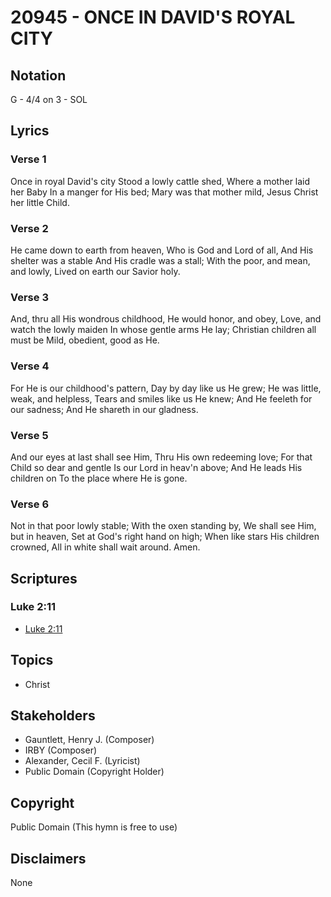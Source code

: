 # 20945 - ONCE IN DAVID'S ROYAL CITY

## Notation

G - 4/4 on 3 - SOL

## Lyrics

### Verse 1

Once in royal David's city Stood a lowly cattle shed, Where a mother laid her Baby In a manger for His bed; Mary was that mother mild, Jesus Christ her little Child.

### Verse 2

He came down to earth from heaven, Who is God and Lord of all, And His shelter was a stable And His cradle was a stall; With the poor, and mean, and lowly, Lived on earth our Savior holy.

### Verse 3

And, thru all His wondrous childhood, He would honor, and obey, Love, and watch the lowly maiden In whose gentle arms He lay; Christian children all must be Mild, obedient, good as He.

### Verse 4

For He is our childhood's pattern, Day by day like us He grew; He was little, weak, and helpless, Tears and smiles like us He knew; And He feeleth for our sadness; And He shareth in our gladness.

### Verse 5

And our eyes at last shall see Him, Thru His own redeeming love; For that Child so dear and gentle Is our Lord in heav'n above; And He leads His children on To the place where He is gone.

### Verse 6

Not in that poor lowly stable; With the oxen standing by, We shall see Him, but in heaven, Set at God's right hand on high; When like stars His children crowned, All in white shall wait around. Amen.


## Scriptures

### Luke 2:11

- [Luke 2:11](https://www.biblegateway.com/passage/?search=Luke%202%3A11)


## Topics

- Christ

## Stakeholders

- Gauntlett, Henry J. (Composer)
- IRBY (Composer)
- Alexander, Cecil F. (Lyricist)
- Public Domain (Copyright Holder)

## Copyright

Public Domain
(This hymn is free to use)

## Disclaimers

None

